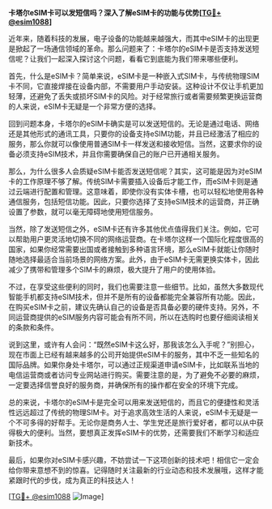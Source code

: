 **卡塔尔eSIM卡可以发短信吗？深入了解eSIM卡的功能与优势[[TG💪+ @esim1088](https://t.me/s/esim1088)]**

近年来，随着科技的发展，电子设备的功能越来越强大，而其中eSIM卡的出现更是掀起了一场通信领域的革命。那么问题来了：卡塔尔的eSIM卡是否支持发送短信呢？让我们一起深入探讨这个问题，看看它到底能为我们带来哪些便利。

首先，什么是eSIM卡？简单来说，eSIM卡是一种嵌入式SIM卡，与传统物理SIM卡不同，它直接焊接在设备内部，不需要用户手动安装。这种设计不仅让手机更加轻薄，还避免了丢失或损坏SIM卡的风险。对于经常旅行或者需要频繁更换运营商的人来说，eSIM卡无疑是一个非常方便的选择。

回到问题本身，卡塔尔的eSIM卡确实是可以发送短信的。无论是通过电话、网络还是其他形式的通讯工具，只要你的设备支持eSIM功能，并且已经激活了相应的服务，那么你就可以像使用普通SIM卡一样发送和接收短信。当然，这要求你的设备必须支持eSIM技术，并且你需要确保自己的账户已开通相关服务。

那么，为什么很多人会质疑eSIM卡能否发送短信呢？其实，这可能是因为对eSIM卡的工作原理不够了解。传统SIM卡需要插入设备后才能工作，而eSIM卡则是通过云端进行配置和管理。这意味着，即使你没有实体卡槽，也可以轻松地使用各种通信服务，包括短信功能。因此，只要你选择了支持eSIM技术的运营商，并正确设置了参数，就可以毫无障碍地使用短信服务。

当然，除了发送短信之外，eSIM卡还有许多其他优点值得我们关注。例如，它可以帮助用户更灵活地切换不同的网络运营商。在卡塔尔这样一个国际化程度很高的国家，如果你经常需要出国或者接触到多种语言环境，那么eSIM卡就能让你随时随地选择最适合当前场景的网络方案。此外，由于eSIM卡无需更换实体卡，因此减少了携带和管理多个SIM卡的麻烦，极大提升了用户的使用体验。

不过，在享受这些便利的同时，我们也需要注意一些细节。比如，虽然大多数现代智能手机都支持eSIM技术，但并不是所有的设备都能完全兼容所有功能。因此，在购买eSIM卡之前，建议先确认自己的设备是否具备必要的硬件支持。另外，不同运营商提供的eSIM服务内容可能会有所不同，所以在选购时也要仔细阅读相关的条款和条件。

说到这里，或许有人会问：“既然eSIM卡这么好，那我该怎么入手呢？”别担心，现在市面上已经有越来越多的公司开始提供eSIM卡的服务，其中不乏一些知名的国际品牌。如果你身处卡塔尔，可以通过正规渠道申请eSIM卡，比如联系当地的电信运营商或者访问专业网站进行购买。需要注意的是，为了避免不必要的麻烦，一定要选择信誉良好的服务商，并确保所有的操作都在安全的环境下完成。

总的来说，卡塔尔的eSIM卡是完全可以用来发送短信的，而且它的便捷性和灵活性远远超过了传统的物理SIM卡。对于追求高效生活的人来说，eSIM卡无疑是一个不可多得的好帮手。无论你是商务人士、学生党还是旅行爱好者，都可以从中获得极大的便利。当然，要想真正发挥eSIM卡的优势，还需要我们不断学习和适应新技术。

最后，如果你对eSIM卡感兴趣，不妨尝试一下这项创新的技术吧！相信它一定会给你带来意想不到的惊喜。记得随时关注最新的行业动态和技术发展哦，这样才能紧跟时代的步伐，成为真正的科技达人！

[[TG💪+ @esim1088](https://t.me/s/esim1088) ![Image](https://i.postimg.cc/4NQfJmqS/Snipaste-2025-05-13-00-14-12.png)]